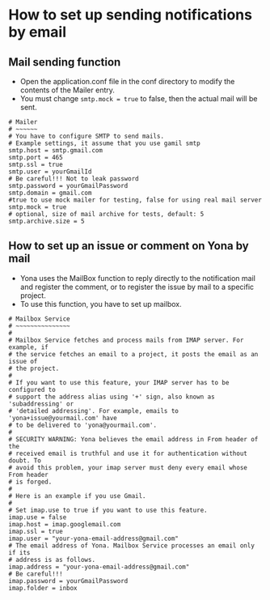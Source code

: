 How to set up sending notifications by email
===

Mail sending function
----
- Open the application.conf file in the conf directory to modify the contents of the Mailer entry.
- You must change `smtp.mock = true` to false, then the actual mail will be sent.


```
# Mailer
# ~~~~~~
# You have to configure SMTP to send mails.
# Example settings, it assume that you use gamil smtp
smtp.host = smtp.gmail.com
smtp.port = 465
smtp.ssl = true
smtp.user = yourGmailId
# Be careful!!! Not to leak password
smtp.password = yourGmailPassword
smtp.domain = gmail.com
#true to use mock mailer for testing, false for using real mail server
smtp.mock = true
# optional, size of mail archive for tests, default: 5
smtp.archive.size = 5
```

How to set up an issue or comment on Yona by mail
---
- Yona uses the MailBox function to reply directly to the notification mail and register the comment, or to register the issue by mail to a specific project.
- To use this function, you have to set up mailbox.

```
# Mailbox Service
# ~~~~~~~~~~~~~~~
#
# Mailbox Service fetches and process mails from IMAP server. For example, if
# the service fetches an email to a project, it posts the email as an issue of
# the project.
#
# If you want to use this feature, your IMAP server has to be configured to
# support the address alias using '+' sign, also known as 'subaddressing' or
# 'detailed addressing'. For example, emails to 'yona+issue@yourmail.com' have
# to be delivered to 'yona@yourmail.com'.
#
# SECURITY WARNING: Yona believes the email address in From header of the
# received email is truthful and use it for authentication without doubt. To
# avoid this problem, your imap server must deny every email whose From header
# is forged.
#
# Here is an example if you use Gmail.
#
# Set imap.use to true if you want to use this feature.
imap.use = false
imap.host = imap.googlemail.com
imap.ssl = true
imap.user = "your-yona-email-address@gmail.com"
# The email address of Yona. Mailbox Service processes an email only if its
# address is as follows.
imap.address = "your-yona-email-address@gmail.com"
# Be careful!!!
imap.password = yourGmailPassword
imap.folder = inbox
```

